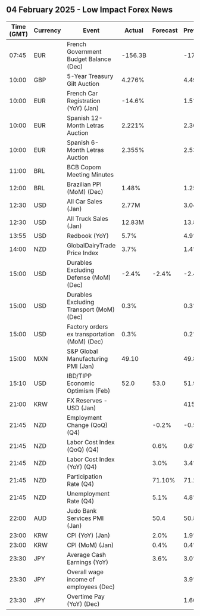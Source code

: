 ## 04 February 2025 - Low Impact Forex News

| Time (GMT) | Currency | Event | Actual | Forecast | Previous |
|------|----------|-------|--------|----------|----------|
| 07:45 | EUR | French Government Budget Balance (Dec) | -156.3B |  | -172.5B |
| 10:00 | GBP | 5-Year Treasury Gilt Auction | 4.276% |  | 4.490% |
| 10:00 | EUR | French Car Registration (YoY) (Jan) | -14.6% |  | 1.5% |
| 10:00 | EUR | Spanish 12-Month Letras Auction | 2.221% |  | 2.367% |
| 10:00 | EUR | Spanish 6-Month Letras Auction | 2.355% |  | 2.535% |
| 11:00 | BRL | BCB Copom Meeting Minutes |  |  |  |
| 12:00 | BRL | Brazilian PPI (MoM) (Dec) | 1.48% |  | 1.25% |
| 12:30 | USD | All Car Sales (Jan) | 2.77M |  | 3.04M |
| 12:30 | USD | All Truck Sales (Jan) | 12.83M |  | 13.83M |
| 13:55 | USD | Redbook (YoY) | 5.7% |  | 4.9% |
| 14:00 | NZD | GlobalDairyTrade Price Index | 3.7% |  | 1.4% |
| 15:00 | USD | Durables Excluding Defense (MoM) (Dec) | -2.4% | -2.4% | -2.4% |
| 15:00 | USD | Durables Excluding Transport (MoM) (Dec) | 0.3% |  | 0.3% |
| 15:00 | USD | Factory orders ex transportation (MoM) (Dec) | 0.3% |  | 0.2% |
| 15:00 | MXN | S&P Global Manufacturing PMI (Jan) | 49.10 |  | 49.80 |
| 15:10 | USD | IBD/TIPP Economic Optimism (Feb) | 52.0 | 53.0 | 51.9 |
| 21:00 | KRW | FX Reserves - USD (Jan) |  |  | 415.60B |
| 21:45 | NZD | Employment Change (QoQ) (Q4) |  | -0.2% | -0.5% |
| 21:45 | NZD | Labor Cost Index (QoQ) (Q4) |  | 0.6% | 0.6% |
| 21:45 | NZD | Labor Cost Index (YoY) (Q4) |  | 3.0% | 3.4% |
| 21:45 | NZD | Participation Rate (Q4) |  | 71.10% | 71.20% |
| 21:45 | NZD | Unemployment Rate (Q4) |  | 5.1% | 4.8% |
| 22:00 | AUD | Judo Bank Services PMI (Jan) |  | 50.4 | 50.8 |
| 23:00 | KRW | CPI (YoY) (Jan) |  | 2.0% | 1.9% |
| 23:00 | KRW | CPI (MoM) (Jan) |  | 0.4% | 0.4% |
| 23:30 | JPY | Average Cash Earnings (YoY) |  | 3.6% | 3.0% |
| 23:30 | JPY | Overall wage income of employees (Dec) |  |  | 3.9% |
| 23:30 | JPY | Overtime Pay (YoY) (Dec) |  |  | 1.60% |
